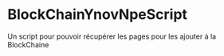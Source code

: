 # BlockChainYnovNpeScript

Un script pour pouvoir récupérer les pages pour les ajouter à la BlockChaine
